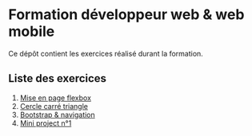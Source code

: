 # Formation développeur web & web mobile

Ce dépôt contient les exercices réalisé durant la formation.


## Liste des exercices

 1. [Mise en page flexbox](exo-1)
 2. [Cercle carré triangle](exo-2)
 3. [Bootstrap & navigation](exo-3)
 4. [Mini project n°1](exo-4)
